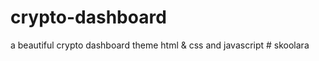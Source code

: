 # crypto-dashboard
a beautiful crypto dashboard theme html & css and javascript
#   s k o o l a r a  
 